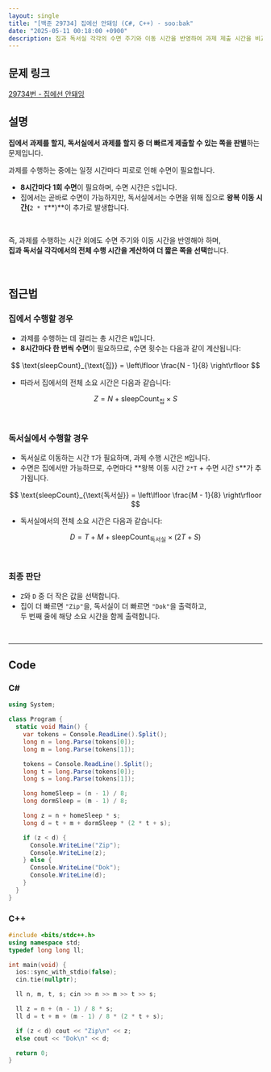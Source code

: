 ```yaml
---
layout: single
title: "[백준 29734] 집에선 안돼잉 (C#, C++) - soo:bak"
date: "2025-05-11 00:18:00 +0900"
description: 집과 독서실 각각의 수면 주기와 이동 시간을 반영하여 과제 제출 시간을 비교하는 백준 29734번 집에선 안돼잉 문제의 C# 및 C++ 풀이 및 해설
---
```


## 문제 링크
[29734번 - 집에선 안돼잉](https://www.acmicpc.net/problem/29734)

## 설명
**집에서 과제를 할지, 독서실에서 과제를 할지 중 더 빠르게 제출할 수 있는 쪽을 판별**하는 문제입니다.

과제를 수행하는 중에는 일정 시간마다 피로로 인해 수면이 필요합니다.
- **8시간마다 1회 수면**이 필요하며, 수면 시간은 `S`입니다.
- 집에서는 곧바로 수면이 가능하지만, 독서실에서는 수면을 위해 집으로 **왕복 이동 시간(**`2 * T`**)**이 추가로 발생합니다.

<br>

즉, 과제를 수행하는 시간 외에도 수면 주기와 이동 시간을 반영해야 하며,<br>
**집과 독서실 각각에서의 전체 수행 시간을 계산하여 더 짧은 쪽을 선택**합니다.

<br>

## 접근법

### 집에서 수행할 경우
- 과제를 수행하는 데 걸리는 총 시간은 `N`입니다.
- **8시간마다 한 번씩 수면**이 필요하므로, 수면 횟수는 다음과 같이 계산됩니다:

$$
\text{sleepCount}_{\text{집}} = \left\lfloor \frac{N - 1}{8} \right\rfloor
$$

- 따라서 집에서의 전체 소요 시간은 다음과 같습니다:

$$
Z = N + \text{sleepCount}_{\text{집}} \times S
$$

<br>

### 독서실에서 수행할 경우
- 독서실로 이동하는 시간 `T`가 필요하며, 과제 수행 시간은 `M`입니다.
- 수면은 집에서만 가능하므로, 수면마다 **왕복 이동 시간 `2*T` + 수면 시간 `S`**가 추가됩니다.

$$
\text{sleepCount}_{\text{독서실}} = \left\lfloor \frac{M - 1}{8} \right\rfloor
$$

- 독서실에서의 전체 소요 시간은 다음과 같습니다:

$$
D = T + M + \text{sleepCount}_{\text{독서실}} \times (2T + S)
$$

<br>

### 최종 판단
- `Z`와 `D` 중 더 작은 값을 선택합니다.
- 집이 더 빠르면 `"Zip"`을, 독서실이 더 빠르면 `"Dok"`을 출력하고,<br>
  두 번째 줄에 해당 소요 시간을 함께 출력합니다.

<br>

---

## Code

### C#

````csharp
using System;

class Program {
  static void Main() {
    var tokens = Console.ReadLine().Split();
    long n = long.Parse(tokens[0]);
    long m = long.Parse(tokens[1]);

    tokens = Console.ReadLine().Split();
    long t = long.Parse(tokens[0]);
    long s = long.Parse(tokens[1]);

    long homeSleep = (n - 1) / 8;
    long dormSleep = (m - 1) / 8;

    long z = n + homeSleep * s;
    long d = t + m + dormSleep * (2 * t + s);

    if (z < d) {
      Console.WriteLine("Zip");
      Console.WriteLine(z);
    } else {
      Console.WriteLine("Dok");
      Console.WriteLine(d);
    }
  }
}
````

### C++

````cpp
#include <bits/stdc++.h>
using namespace std;
typedef long long ll;

int main(void) {
  ios::sync_with_stdio(false);
  cin.tie(nullptr);

  ll n, m, t, s; cin >> n >> m >> t >> s;

  ll z = n + (n - 1) / 8 * s;
  ll d = t + m + (m - 1) / 8 * (2 * t + s);

  if (z < d) cout << "Zip\n" << z;
  else cout << "Dok\n" << d;

  return 0;
}
````
